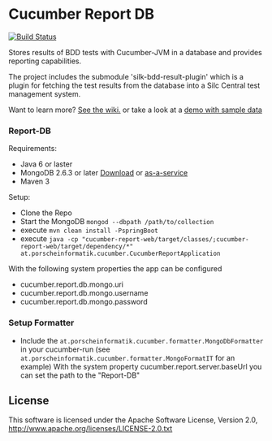 Cucumber Report DB
===================

[![Build Status](https://travis-ci.org/stefanmayer/cucumber-report-db.png?branch=master)](https://travis-ci.org/stefanmayer/cucumber-report-db)

Stores results of BDD tests with Cucumber-JVM in a database and provides reporting capabilities.

The project includes the submodule 'silk-bdd-result-plugin' which is a plugin for fetching the test results from the database into a Silc Central test management system.  

Want to learn more? [See the wiki.](https://github.com/porscheinformatik/cucumber-report-db/wiki) or take a look at a [demo with sample data](https://cucumber-report-db.herokuapp.com)

### Report-DB

Requirements:
* Java 6 or laster
* MongoDB 2.6.3 or later [Download](https://www.mongodb.org/downloads) or [as-a-service](https://mongolab.com/)
* Maven 3

Setup:
* Clone the Repo
* Start the MongoDB ```mongod --dbpath /path/to/collection```
* execute ```mvn clean install -PspringBoot```
* execute ```java -cp "cucumber-report-web/target/classes/;cucumber-report-web/target/dependency/*"  at.porscheinformatik.cucumber.CucumberReportApplication```

With the following system properties the app can be configured
* cucumber.report.db.mongo.uri
* cucumber.report.db.mongo.username
* cucumber.report.db.mongo.password

### Setup Formatter
* Include the ```at.porscheinformatik.cucumber.formatter.MongoDbFormatter``` in your cucumber-run (see ```at.porscheinformatik.cucumber.formatter.MongoFormatIT``` for an example)
With the system property cucumber.report.server.baseUrl you can set the path to the "Report-DB"


## License

This software is licensed under the Apache Software License, Version 2.0, http://www.apache.org/licenses/LICENSE-2.0.txt
